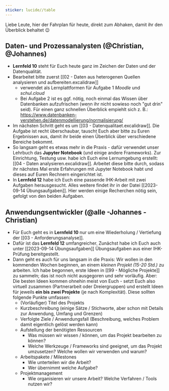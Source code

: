 ```yaml
---
sticker: lucide//table
---
```

Liebe Leute,
hier der Fahrplan für heute, direkt zum Abhaken, damit ihr den Überblick behaltet  😉

## Daten- und Prozessanalysten (@Christian, @Johannes)
* **Lernfeld 10** steht für Euch heute ganz im Zeichen der Daten und der Datenqualität. 
* Bearbeitet bitte zuerst [[02 - Daten aus heterogenen Quellen analysieren und aufbereiten.excalidraw]] 
	* verwendet als Lernplattformen für Aufgabe 1 *Moodle* und *schul.cloud*
	* Bei Aufgabe 2 ist es ggf. nötig, noch einmal das Wissen über Datenbanken aufzufrischen (wenn ihr nicht sowieso noch "gut drin" seid). Für einen ganz schnellen Überblick empiehlt sich z. B.: https://www.datenbanken-verstehen.de/datenmodellierung/normalisierung/
* Im nächsten Schritt geht es um [[03 - Datenqualitaet.excalidraw]]. Die Aufgabe ist recht überschaubar, tauscht Euch aber bitte zu Euren Ergebnissen aus, damit ihr beide einen Überblick über verschiedene Bereiche bekommt.
* So langsam geht es etwas mehr in die Praxis - dafür verwendet unser Lehrbuch das **Jupyter Notebook** (und einige andere Frameworks). Zur Einrichtung, Testung usw. habe ich Euch eine Lernumgebung erstellt: [[04 - Daten analysieren.excalidraw]]. Arbeitet diese bitte durch, sodass ihr nächstes Mal erste Erfahrungen mit Jupyter Notebook habt und dieses auf Euren Rechnern eingerichtet ist.
* In **Lernfeld 12** habe ich Euch eine passende IHK-Arbeit mit zwei Aufgaben herausgesucht. Alles weitere findet ihr in der Datei [[2023-09-14 Übungsaufgaben]]. Hier werden einige Recherchen nötig sein, gefolgt von den beiden Aufgaben.

## Anwendungsentwickler (@alle -Johannes -Christian)
* Für Euch geht es in **Lernfeld 10**  nur um eine Wiederholung / Vertiefung der [[03 - Anforderungsanalyse]].
* Dafür ist das **Lernfeld 12** umfangreicher. Zunächst habe ich Euch auch unter [[2023-09-14 Übungsaufgaben]] Übungsaufgaben aus einer IHK-Prüfung bereitgestellt.
* Dann geht es auch für uns langsam in die Praxis: Wir wollen in den kommenden Wochen beginnen, an einem *kleinen Projekt (15-20 Std.)* zu arbeiten. Ich habe begonnen, erste Ideen in [[99 - Mögliche Projekte]] zu sammeln; das ist noch nicht ausgegoren und sehr vorläufig. Aber: Die besten Ideen kommen ohnehin meist von Euch - setzt Euch also virtuell zusammen (Partnerarbeit oder Dreiergruppen) und erstellt Ideen für jeweils **ein bis zwei Projekte** (je nach Komplexität). Diese sollten folgende Punkte umfassen:
	* (Vorläufiger) Titel des Projekts
	* Kurzbeschreibung (einige Sätze / Stichworte, aber schon mit Details zur Anwendung, Umfang und Grenzen)
	* Verfolgte Ziele / Anwendungsfall (Beschreibung, welches Problem damit eigentlich gelöst werden kann)
	* Aufstellung der benötigten Ressourcen
		* Was müssen wir wissen / können, um das Projekt bearbeiten zu können?
		* Welche Werkzeuge / Frameworks sind geeignet, um das Projekt umzusetzen? Welche wollen wir verwenden und warum?
	* Arbeitspakete / Milestones
		* Wie unterteilen wir die Arbeit?
		* Wer übernimmt welche Aufgabe?
	* Projektmanagement
		* Wie organisieren wir unsere Arbeit? Welche Verfahren / Tools nutzen wir?